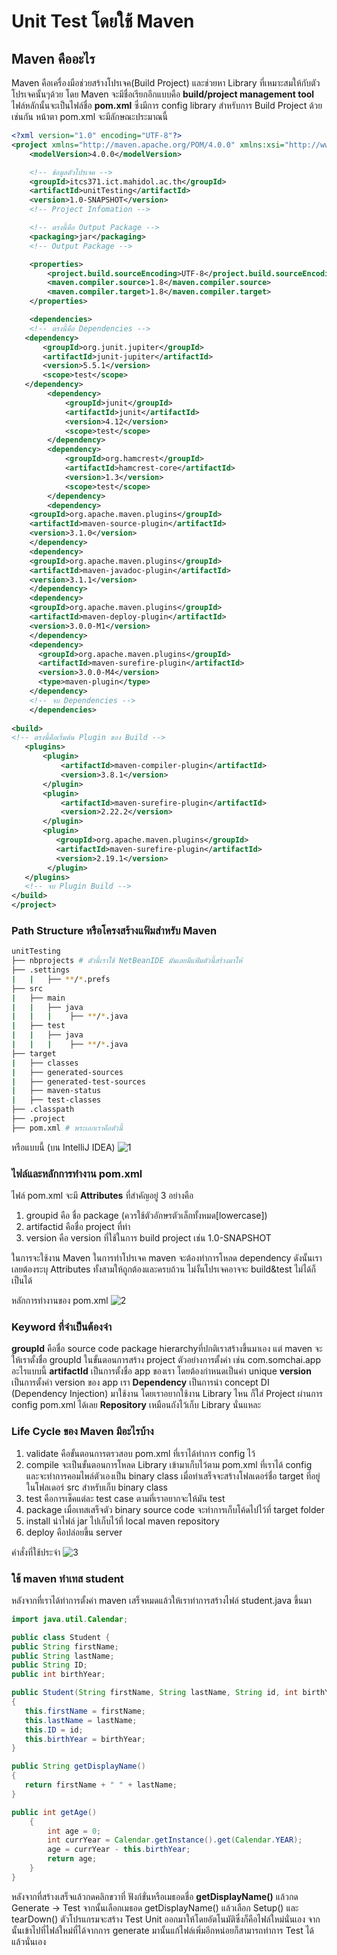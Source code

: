 # Unit Test โดยใช้ Maven

## Maven คืออะไร

Maven คือเครื่องมือช่วยสร้างโปรเจค(Build Project) และช่วยหา Library ที่เหมาะสมให้กับตัวโปรเจคนั้นๆด้วย โดย Maven จะมีชื่อเรียกอีกแบบคือ **build/project management tool** ไฟล์หลักนั้นจะเป็นไฟล์ชื่อ **pom.xml** ซึ่งมีการ config library สำหรับการ Build Project ด้วยเช่นกัน หน้าตา pom.xml จะมีลักษณะประมาณนี้

```xml
<?xml version="1.0" encoding="UTF-8"?>
<project xmlns="http://maven.apache.org/POM/4.0.0" xmlns:xsi="http://www.w3.org/2001/XMLSchema-instance" xsi:schemaLocation="http://maven.apache.org/POM/4.0.0 http://maven.apache.org/xsd/maven-4.0.0.xsd">
    <modelVersion>4.0.0</modelVersion>

    <!-- ข้อมูลตัวโปรเจค -->
    <groupId>itcs371.ict.mahidol.ac.th</groupId>
    <artifactId>unitTesting</artifactId>
    <version>1.0-SNAPSHOT</version>
    <!-- Project Infomation -->

    <!-- ตรงนี้คือ Output Package -->
    <packaging>jar</packaging> 
    <!-- Output Package -->

    <properties>
        <project.build.sourceEncoding>UTF-8</project.build.sourceEncoding>
        <maven.compiler.source>1.8</maven.compiler.source>
        <maven.compiler.target>1.8</maven.compiler.target>
    </properties>

    <dependencies>
    <!-- ตรงนี้คือ Dependencies -->
   <dependency>
       <groupId>org.junit.jupiter</groupId>
       <artifactId>junit-jupiter</artifactId>
       <version>5.5.1</version>
       <scope>test</scope>
   </dependency>
        <dependency>
            <groupId>junit</groupId>
            <artifactId>junit</artifactId>
            <version>4.12</version>
            <scope>test</scope>
        </dependency>
        <dependency>
            <groupId>org.hamcrest</groupId>
            <artifactId>hamcrest-core</artifactId>
            <version>1.3</version>
            <scope>test</scope>
        </dependency>
        <dependency>
    <groupId>org.apache.maven.plugins</groupId>
    <artifactId>maven-source-plugin</artifactId>
    <version>3.1.0</version>
    </dependency>
    <dependency>
    <groupId>org.apache.maven.plugins</groupId>
    <artifactId>maven-javadoc-plugin</artifactId>
    <version>3.1.1</version>
    </dependency>
    <dependency>
    <groupId>org.apache.maven.plugins</groupId>
    <artifactId>maven-deploy-plugin</artifactId>
    <version>3.0.0-M1</version>
    </dependency>
    <dependency>
      <groupId>org.apache.maven.plugins</groupId>
      <artifactId>maven-surefire-plugin</artifactId>
      <version>3.0.0-M4</version>
      <type>maven-plugin</type>
    </dependency>
    <!-- จบ Dependencies -->
    </dependencies>
    
<build> 
<!-- ตรงนี้คือเริ่มต้น Plugin ของ Build -->
   <plugins>
       <plugin>
           <artifactId>maven-compiler-plugin</artifactId>
           <version>3.8.1</version>
       </plugin>
       <plugin>
           <artifactId>maven-surefire-plugin</artifactId>
           <version>2.22.2</version>
       </plugin>
       <plugin>
          <groupId>org.apache.maven.plugins</groupId>
          <artifactId>maven-surefire-plugin</artifactId>
          <version>2.19.1</version>
        </plugin>
   </plugins>
   <!-- จบ Plugin Build -->
</build>
</project>
```

### Path Structure หรือโครงสร้างแฟ้มสำหรับ Maven

```bash
unitTesting
├── nbprojects # ตัวนี้เราใช้ NetBeanIDE มันเลยมีแฟ้มตัวนี้สร้างมาให้
├── .settings
|   |   ├── **/*.prefs
├── src
|   ├── main
|   |   ├── java
|   |   |    ├── **/*.java 
|   ├── test
|   |   ├── java
|   |   |    ├── **/*.java
├── target
|   ├── classes
|   ├── generated-sources
|   ├── generated-test-sources
|   ├── maven-status
|   ├── test-classes
├── .classpath
├── .project
├── pom.xml # พระเอกเราคือตัวนี้
```

หรือแบบนี้ (บน IntelliJ IDEA)
![1](https://3.bp.blogspot.com/-XjFEBOMzJxo/Wr99Ts2_d2I/AAAAAAAAWJw/AgE_USIGjwgGRhtMjYZwBLn3sf7-gUB_ACK4BGAYYCw/s400/Screen%2BShot%2B2561-03-31%2Bat%2B19.20.22.png)

### ไฟล์และหลักการทำงาน pom.xml

ไฟล์ pom.xml จะมี **Attributes** ที่สำคัญอยู๋ 3 อย่างคือ 
1.  groupid คือ ชื่อ package (ควรใช้ตัวอักษรตัวเล็กทั้งหมด[lowercase])
2.  artifactid คือชื่อ project ที่ทำ
3.  version คือ version ที่ใช้ในการ build project เช่น 1.0-SNAPSHOT

ในการจะใช้งาน Maven ในการทำโปรเจค maven จะต้องทำการโหลด dependency ดังนั้นเราเลยต้องระบุ Attributes ทั้งสามให้ถูกต้องและครบถ้วน ไม่งั้นโปรเจคอาจจะ build&test ไม่ได้ก็เป็นได้

หลักการทำงานของ pom.xml
![2](https://miro.medium.com/max/700/1*E5K0nC9PsZo7mqO11zLSDQ.gif)

### Keyword ที่จำเป็นต้องจำ

 **groupId** คือชื่อ source code package hierarchyที่ปกติเราสร้างขึ้นมาเอง แต่ maven จะให้เราตั้งชื่อ groupId ในขั้นตอนการสร้าง project ตัวอย่างการตั้งค่า เช่น com.somchai.app อะไรแบบนี้
 **artifactId**  เป็นการตั้งชื่อ app ของเรา โดยต้องกำหนดเป็นค่า unique
 **version** เป็นการตั้งค่า version ของ app เรา
 **Dependency** เป็นการนำ concept DI (Dependency Injection) มาใช้งาน โดยเราอยากใช้งาน Library ไหน ก็ใส่ Project ผ่านการ config pom.xml ได้เลย
 **Repository** เหมือนถังไว้เก็บ Library นั่นแหละ

 ### Life Cycle ของ Maven มีอะไรบ้าง

1.  validate คือขั้นตอนการตรวสอบ pom.xml ที่เราได้ทำการ config ไว้
2.  compile จะเป็นขั้นตอนการโหลด Library เข้ามาเก็บไว้ตาม pom.xml ที่เราได้ config และจะทำการคอมไพล์ตัวเองเป็น binary class เมื่อทำเสร็จจะสร้างโฟลเดอร์ชื่อ target ที่อยู่ในโฟลเดอร์ src สำหรับเก็บ binary class
3.  test คือการเช็คแต่ละ test case ตามที่เราอยากจะให้มัน test 
4.  package เมื่อเทสเสร็จตัว binary source code จะทำการเก็บโค้ดไปไว้ที่ target folder 
5.  install นำไฟล์ jar ไปเก็บไว้ที่ local maven repository
6.  deploy คือปล่อยขึ้น server

คำสั่งที่ใช้ประจำ
![3](https://miro.medium.com/max/875/1*_j_tZ7LfAe3mcSZKN_5_WQ.gif)

### ใช้ maven ทำเทส student 

หลังจากที่เราได้ทำการตั้งค่า maven เสร็จหมดแล้วให้เราทำการสร้างไฟล์ student.java ขึ้นมา

```java
import java.util.Calendar;

public class Student {
public String firstName;
public String lastName;
public String ID;
public int birthYear;

public Student(String firstName, String lastName, String id, int birthYear) 
{
   this.firstName = firstName;
   this.lastName = lastName;
   this.ID = id;
   this.birthYear = birthYear;
}

public String getDisplayName() 
{
   return firstName + " " + lastName;
}

public int getAge()
    {
        int age = 0;
        int currYear = Calendar.getInstance().get(Calendar.YEAR);
        age = currYear - this.birthYear;
        return age;
    }
}

```

หลังจากที่สร้างเสร็จแล้วกดคลิกขวาที่ ฟังก์ขั่นหรือเมธอดชื่อ **getDisplayName()** แล้วกด Generate -> Test จากนั้นเลือกเมธอด getDisplayName() แล้วเลือก Setup() และ tearDown() ตัวโปรแกรมจะสร้าง Test Unit ออกมาให้โดยอัตโนมัติซึ่งก็คือไฟล์ใหม่นั่นเอง จากนั้นเข้าไปที่ไฟล์ใหม่ที่ได้จากการ generate มานั้นแก้ไฟล์เพิ่มอีกหน่อยก็สามารถทำการ Test ได้แล้วนั่นเอง
